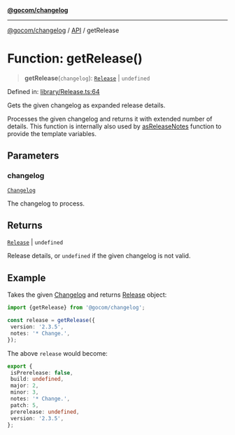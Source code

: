 [**@gocom/changelog**](../README.md)

***

[@gocom/changelog](../README.md) / [API](../Public/API.md) / getRelease

# Function: getRelease()

> **getRelease**(`changelog`): [`Release`](../Types/API.Release.md) \| `undefined`

Defined in: [library/Release.ts:64](https://github.com/gocom/changelog/blob/ed37437ae187e0f1aaa4ace8c008b6fa54efd286/src/library/Release.ts#L64)

Gets the given changelog as expanded release details.

Processes the given changelog and returns it with extended number of details. This function is internally also
used by [asReleaseNotes](API.asReleaseNotes.md) function to provide the template variables.

## Parameters

### changelog

[`Changelog`](../Types/API.Changelog.md)

The changelog to process.

## Returns

[`Release`](../Types/API.Release.md) \| `undefined`

Release details, or `undefined` if the given changelog is not valid.

## Example

Takes the given [Changelog](../Types/API.Changelog.md) and returns [Release](../Types/API.Release.md) object:
```ts
import {getRelease} from '@gocom/changelog';

const release = getRelease({
 version: '2.3.5',
 notes: '* Change.',
});
```
The above `release` would become:
```ts
export {
 isPrerelease: false,
 build: undefined,
 major: 2,
 minor: 3,
 notes: '* Change.',
 patch: 5,
 prerelease: undefined,
 version: '2.3.5',
};
```

